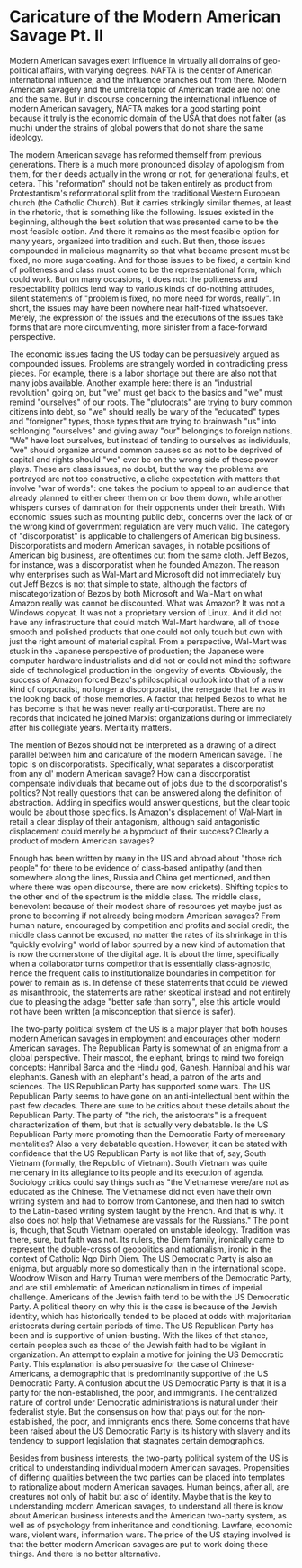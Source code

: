 # Caricature of the Modern American Savage Pt. II 

Modern American savages exert influence in virtually all domains of geo-political 
affairs, with varying degrees. NAFTA is the center of American international 
influence, and the influence branches out from there. Modern American savagery 
and the umbrella topic of American trade are not one and the same. But in 
discourse concerning the international influence of modern American savagery, 
NAFTA makes for a good starting point because it truly is the economic domain 
of the USA that does not falter (as much) under the strains of global powers 
that do not share the same ideology. 

The modern American savage has reformed themself from previous generations. There 
is a much more pronounced display of apologism from them, for their deeds actually 
in the wrong or not, for generational faults, et cetera. This "reformation" should 
not be taken entirely as product from Protestantism's reformational split from the 
traditional Western European church (the Catholic Church). But it carries strikingly 
similar themes, at least in the rhetoric, that is something like the following. 
Issues existed in the beginning, although the best solution that was presented came 
to be the most feasible option. And there it remains as the most feasible option for 
many years, organized into tradition and such. But then, those issues compounded in 
malicious magnamity so that what became present must be fixed, no more sugarcoating. 
And for those issues to be fixed, a certain kind of politeness and class must come to 
be the representational form, which could work. But on many occasions, it does not: 
the politeness and respectability politics lend way to various kinds of do-nothing 
attitudes, silent statements of "problem is fixed, no more need for words, really". 
In short, the issues may have been nowhere near half-fixed whatsoever. Merely, the 
expression of the issues and the executions of the issues take forms that are more 
circumventing, more sinister from a face-forward perspective. 

The economic issues facing the US today can be persuasively argued as compounded 
issues. Problems are strangely worded in contradicting press pieces. For example, 
there is a labor shortage but there are also not that many jobs available. Another 
example here: there is an "industrial revolution" going on, but "we" must get back 
to the basics and "we" must remind "ourselves" of our roots. The "plutocrats" are 
trying to bury common citizens into debt, so "we" should really be wary of the 
"educated" types and "foreigner" types, those types that are trying to brainwash 
"us" into schlonging "ourselves" and giving away "our" belongings to foreign nations. 
"We" have lost ourselves, but instead of tending to ourselves as individuals, 
"we" should organize around common causes so as not to be deprived of capital and 
rights should "we" ever be on the wrong side of these power plays. These are class 
issues, no doubt, but the way the problems are portrayed are not too constructive, a 
cliche expectation with matters that involve "war of words": one takes the podium to appeal 
to an audience that already planned to either cheer them on or boo them down, while 
another whispers curses of damnation for their opponents under their breath. With 
economic issues such as mounting public debt, concerns over the lack of or the wrong 
kind of government regulation are very much valid. The category of "discorporatist" 
is applicable to challengers of American big business. Discorporatists and modern 
American savages, in notable positions of American big business, are oftentimes cut 
from the same cloth. Jeff Bezos, for instance, was a discorporatist when he founded 
Amazon. The reason why enterprises such as Wal-Mart and Microsoft did not immediately 
buy out Jeff Bezos is not that simple to state, although the factors of miscategorization 
of Bezos by both Microsoft and Wal-Mart on what Amazon really was cannot be discounted. 
What was Amazon? It was not a Windows copycat. It was not a proprietary version of 
Linux. And it did not have any infrastructure that could match Wal-Mart hardware, all 
of those smooth and polished products that one could not only touch but own with just 
the right amount of material capital. From a perspective, Wal-Mart was stuck in the 
Japanese perspective of production; the Japanese were computer hardware industrialists 
and did not or could not mind the software side of technological production in the 
longevity of events. Obviously, the success of Amazon forced Bezo's philosophical 
outlook into that of a new kind of corporatist, no longer a discorporatist, the renegade 
that he was in the looking back of those memories. A factor that helped Bezos to what 
he has become is that he was never really anti-corporatist. There are no records that 
indicated he joined Marxist organizations during or immediately after his collegiate 
years. Mentality matters. 

The mention of Bezos should not be interpreted as a drawing of a direct parallel 
between him and caricature of the modern American savage. The topic is on discorporatists. 
Specifically, what separates a discorporatist from any ol' modern American savage? How 
can a discorporatist compensate individuals that became out of jobs due to the 
discorporatist's politics? Not really questions that can be answered along the definition 
of abstraction. Adding in specifics would answer questions, but the clear topic would be about 
those specifics. Is Amazon's displacement of Wal-Mart in retail a clear display of their 
antagonism, although said antagonistic displacement could merely be a byproduct of their 
success? Clearly a product of modern American savages? 

Enough has been written by many in the US and abroad about "those rich people" for there to be 
evidence of class-based antipathy (and then somewhere along the lines, Russia and China get mentioned, 
and then where there was open discourse, there are now crickets). Shifting topics to the other 
end of the spectrum is the middle class. The middle class, benevolent because of their 
modest share of resources yet maybe just as prone to becoming if not already being modern 
American savages? From human nature, encouraged by competition and profits and social credit, 
the middle class cannot be excused, no matter the rates of its shrinkage in this "quickly 
evolving" world of labor spurred by a new kind of automation that is now the cornerstone of 
the digital age. It is about the time, specifically when a collaborator turns competitor that 
is essentially class-agnostic, hence the frequent calls to institutionalize boundaries in 
competition for power to remain as is. In defense of these statements that could be viewed 
as misanthropic, the statements are rather skeptical instead and not entirely due to pleasing 
the adage "better safe than sorry", else this article would not have been written (a misconception 
that silence is safer). 

The two-party political system of the US is a major player that both houses modern American savages 
in employment and encourages other modern American savages. The Republican Party is somewhat of an 
enigma from a global perspective. Their mascot, the elephant, brings to mind two foreign concepts: 
Hannibal Barca and the Hindu god, Ganesh. Hannibal and his war elephants. Ganesh with an elephant's 
head, a patron of the arts and sciences. The US Republican Party has supported some wars. The US 
Republican Party seems to have gone on an anti-intellectual bent within the past few decades. There 
are sure to be critics about these details about the Republican Party. The party of "the rich, the 
aristocrats" is a frequent characterization of them, but that is actually very debatable. Is the 
US Republican Party more promoting than the Democratic Party of mercenary mentalities? Also a very 
debatable question. However, it can be stated with confidence that the US Republican Party is not 
like that of, say, South Vietnam (formally, the Republic of Vietnam). South Vietnam was quite 
mercenary in its allegiance to its people and its execution of agenda. Sociology critics could say 
things such as "the Vietnamese were/are not as educated as the Chinese. The Vietnamese did not even 
have their own writing system and had to borrow from Cantonese, and then had to switch to the 
Latin-based writing system taught by the French. And that is why. It also does not help that 
Vietnamese are vassals for the Russians." The point is, though, that South Vietnam operated on unstable 
ideology. Tradition was there, sure, but faith was not. Its rulers, the Diem family, ironically came 
to represent the double-cross of geopolitics and nationalism, ironic in the context of Catholic Ngo 
Dinh Diem. The US Democratic Party is also an enigma, but arguably more so domestically than in the 
international scope. Woodrow Wilson and Harry Truman were members of the Democratic Party, and are 
still emblematic of American nationalism in times of imperial challenge. Americans of the Jewish faith 
tend to be with the US Democratic Party. A political theory on why this is the case is because of the 
Jewish identity, which has historically tended to be placed at odds with majoritarian aristocrats during 
certain periods of time. The US Republican Party has been and is supportive of union-busting. With the 
likes of that stance, certain peoples such as those of the Jewish faith had to be vigilant in organization. 
An attempt to explain a motive for joining the US Democratic Party. This explanation is also persuasive 
for the case of Chinese-Americans, a demographic that is predominantly supportive of the US Democratic 
Party. A confusion about the US Democratic Party is that it is a party for the non-established, the poor, 
and immigrants. The centralized nature of control under Democratic administrations is natural under their 
federalist style. But the consensus on how that plays out for the non-established, the poor, and immigrants 
ends there. Some concerns that have been raised about the US Democratic Party is its history with slavery 
and its tendency to support legislation that stagnates certain demographics. 

Besides from business interests, the two-party political system of the US is critical to understanding individual 
modern American savages. Propensities of differing qualities between the two parties can be placed into templates 
to rationalize about modern American savages. Human beings, after all, are creatures not only of habit but also of 
identity. Maybe that is the key to understanding modern American savages, to understand all there is know about 
American business interests and the American two-party system, as well as of psychology from inheritance and 
conditioning. Lawfare, economic wars, violent wars, information wars. The price of the US staying involved is 
that the better modern American savages are put to work doing these things. And there is no better alternative. 
